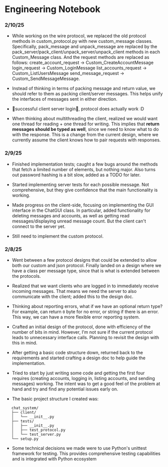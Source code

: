 # Engineering Notebook

### 2/10/25

- While working on the wire protocol, we replaced the old protocol methods in custom_protocol.py with new custom_message classes. Specifically, pack_message and unpack_message are replaced by the pack_server/pack_client/unpack_server/unpack_client methods in each Custom_Message class. And the request methods are replaced as follows:
create_account_request -> Custom_CreateAccountMessage
login_request -> Custom_LoginMessage
list_accounts_request -> Custom_ListUsersMessage
send_message_request -> Custom_SendMessageMessage.

- Instead of thinking in terms of packing message and return value, we should refer to them as packing client/server messages. This helps unify the interfaces of messages sent in either direction. 

- 🎉successful client server login🎉, protocol does actually work :D 

- When thinking about multithreading the client, realized we would want one thread for reading + one thread for writing. This implies that **return messages should be typed as well**, since we need to know what to do with the response. This is a change from the current design, where we currently assume the client knows how to pair requests with responses.

### 2/9/25

- Finished implementation tests; caught a few bugs around the methods that fetch a limited number of elements, but nothing major. Also turns out password hashing is a bit slow, added as a TODO for later.

- Started implementing server tests for each possible message. Not comprehensive, but they give confidence that the main functionality is working.

- Made progress on the client-side, focusing on implementing the GUI interface in the ChatGUI class. In particular, added functionality for deleting messages and accounts, as well as getting read messages/displaying unread message count. But the client can't connect to the server yet.

- Still need to implement the custom protocol.

### 2/8/25

- Went between a few protocol designs that could be extended to allow both our custom and json protocol. Finally landed on a design where we have a class per message type, since that is what is extended between the protocols.

- Realized that we want clients who are logged in to immediately receive incoming messages. That means we need the server to also communicate with the client; added this to the design doc.

- Thinking about reporting errors, what if we have an optional return type? For example, can return `0` byte for no error, or string if there is an error. This way, we can have a more flexible error reporting system.

- Crafted an initial design of the protocol, done with efficiency of the number of bits in mind. However, I'm not sure if the current protocol leads to unnecessary interface calls. Planning to revisit the design with this in mind.

- After getting a basic code structure down, returned back to the requirements and started crafting a design doc to help guide the implementation.

- Tried to start by just writing some code and getting the first four requires (creating accounts, logging in, listing accounts, and sending messages) working. The intent was to get a good feel of the problem at hand and try and find any potential issues early on.

- The basic project structure I created was:
   
```
   chat_system/
   ├── client/
   │   └── __init__.py
   ├── tests/
   │   ├── __init__.py
   │   ├── test_protocol.py
   │   └── test_server.py
   └── setup.py
```

- Some technical decisions we made were to use Python's unittest framework for testing. This provides comprehensive testing capabilities and is integrated with Python ecosystem
